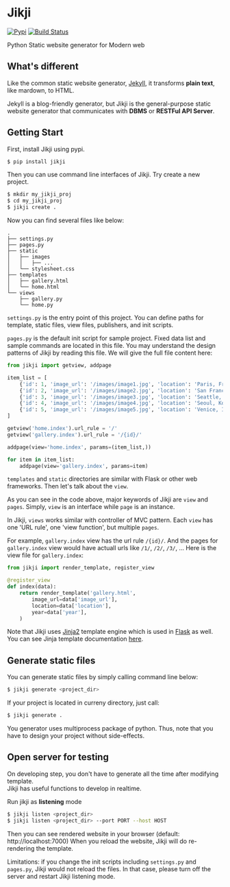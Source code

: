 # Jikji
[![Pypi](https://img.shields.io/pypi/v/jikji.svg)](https://pypi.python.org/pypi/jikji)
[![Build Status](https://travis-ci.org/Prev/jikji.svg)](https://travis-ci.org/Prev/jikji) 

Python Static website generator for Modern web


## What's different
Like the common static website generator, [Jekyll](https://jekyllrb.com/),   it transforms **plain text**, like mardown, to HTML.

Jekyll is a blog-friendly generator, but Jikji is the general-purpose static website generator that communicates with **DBMS** or **RESTFul API Server**.


## Getting Start

First, install Jikji using pypi.

```bash
$ pip install jikji
```

Then you can use command line interfaces of Jikji.
Try create a new project.

```bash
$ mkdir my_jikji_proj
$ cd my_jikji_proj
$ jikji create .
```

Now you can find several files like below:

```
.
├── settings.py
├── pages.py
├── static
│   ├── images
│   │   ├── ...
│   └── stylesheet.css
├── templates
│   ├── gallery.html
│   └── home.html
└── views
    ├── gallery.py
    └── home.py
```

`settings.py` is the entry point of this project. You can define paths for template, static files, view files, publishers, and init scripts.

`pages.py` is the default init script for sample project. Fixed data list and sample commands are located in this file. You may understand the design patterns of Jikji by reading this file. We will give the full file content here:

```python
from jikji import getview, addpage

item_list = [
	{'id': 1, 'image_url': '/images/image1.jpg', 'location': 'Paris, France', 'year': '2018'},
	{'id': 2, 'image_url': '/images/image2.jpg', 'location': 'San Francisco, CA', 'year': '2017'},
	{'id': 3, 'image_url': '/images/image3.jpg', 'location': 'Seattle, WA', 'year': '2018'},
	{'id': 4, 'image_url': '/images/image4.jpg', 'location': 'Seoul, Korea', 'year': '2018'},
	{'id': 5, 'image_url': '/images/image5.jpg', 'location': 'Venice, Italy', 'year': '2017'},
]

getview('home.index').url_rule = '/'
getview('gallery.index').url_rule = '/{id}/'

addpage(view='home.index', params=(item_list,))

for item in item_list:
	addpage(view='gallery.index', params=item)
```

`templates` and `static` directories are similar with Flask or other web frameworks. Then let's talk about the `view`.

As you can see in the code above, major keywords of Jikji are `view` and `pages`. Simply, `view` is an interface while `page` is an instance.

In Jikji, `views` works similar with controller of MVC pattern. Each `view` has one 'URL rule', one 'view function', but multiple `pages`.

For example, `gallery.index` view has the url rule `/{id}/`. And the pages for `gallery.index` view would have actuall urls like `/1/`, `/2/`, `/3/`, ... Here is the view file for `gallery.index`:

```python
from jikji import render_template, register_view

@register_view
def index(data):
	return render_template('gallery.html',
		image_url=data['image_url'],
		location=data['location'],
		year=data['year'],
	)
```

Note that Jikji uses [Jinja2](http://jinja.pocoo.org) template engine which is used in [Flask](http://flask.pocoo.org/) as well. You can see Jinja template documentation [here](http://jinja.pocoo.org/docs/dev/templates/).


## Generate static files

You can generate static files by simply calling command line below:

```bash
$ jikji generate <project_dir>
```

If your project is located in curreny directory, just call:

```bash
$ jikji generate .
```

You generator uses multiprocess package of python. Thus, note that you have to design your project without side-effects.



## Open server for testing

On developing step, you don't have to generate all the time after modifying template.  
Jikji has useful functions to develop in realtime.

Run jikji as __listening__ mode

```bash
$ jikji listen <project_dir>
$ jikji listen <project_dir> --port PORT --host HOST
```

Then you can see rendered website in your browser (default: http://localhost:7000) When you reload the website, Jikji will do re-rendering the template.

Limitations: if you change the init scripts including `settings.py` and `pages.py`, Jikji would not reload the files. In that case, please turn off the server and restart Jikji listening mode.
